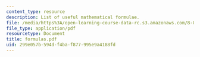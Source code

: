 ```yaml
---
content_type: resource
description: List of useful mathematical formulae.
file: /media/https%3A/open-learning-course-data-rc.s3.amazonaws.com/8-022-physics-ii-electricity-and-magnetism-fall-2004/299e057b594df4baf877995e9a4188fd_formulas.pdf
file_type: application/pdf
resourcetype: Document
title: formulas.pdf
uid: 299e057b-594d-f4ba-f877-995e9a4188fd
---
```

